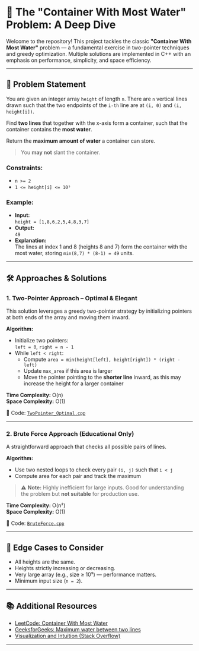 # 🧱 The "Container With Most Water" Problem: A Deep Dive

Welcome to the repository! This project tackles the classic **"Container With Most Water"** problem — a fundamental exercise in two-pointer techniques and greedy optimization. Multiple solutions are implemented in C++ with an emphasis on performance, simplicity, and space efficiency.

---

## 🎯 Problem Statement

You are given an integer array `height` of length `n`. There are `n` vertical lines drawn such that the two endpoints of the `i-th` line are at `(i, 0)` and `(i, height[i])`.

Find **two lines** that together with the x-axis form a container, such that the container contains the **most water**.

Return the **maximum amount of water** a container can store.

> You **may not** slant the container.

### Constraints:
- `n >= 2`
- `1 <= height[i] <= 10⁵`

### Example:
- **Input:**  
  `height = [1,8,6,2,5,4,8,3,7]`
- **Output:**  
  `49`  
- **Explanation:**  
  The lines at index 1 and 8 (heights 8 and 7) form the container with the most water, storing `min(8,7) * (8-1) = 49` units.

---

## 🛠️ Approaches & Solutions

### 1. Two-Pointer Approach – Optimal & Elegant

This solution leverages a greedy two-pointer strategy by initializing pointers at both ends of the array and moving them inward.

**Algorithm:**
- Initialize two pointers:  
  `left = 0`, `right = n - 1`
- While `left < right`:  
  - Compute `area = min(height[left], height[right]) * (right - left)`
  - Update `max_area` if this area is larger
  - Move the pointer pointing to the **shorter line** inward, as this may increase the height for a larger container

**Time Complexity:** O(n)  
**Space Complexity:** O(1)

🔗 Code: [`TwoPointer_Optimal.cpp`](./TwoPointer_Optimal.cpp)

---

### 2. Brute Force Approach (Educational Only)

A straightforward approach that checks all possible pairs of lines.

**Algorithm:**
- Use two nested loops to check every pair `(i, j)` such that `i < j`
- Compute area for each pair and track the maximum

> ⚠️ **Note:** Highly inefficient for large inputs. Good for understanding the problem but **not suitable** for production use.

**Time Complexity:** O(n²)  
**Space Complexity:** O(1)

🔗 Code: [`BruteForce.cpp`](./BruteForce.cpp)

---

## 🧪 Edge Cases to Consider

- All heights are the same.
- Heights strictly increasing or decreasing.
- Very large array (e.g., size ≥ 10⁵) — performance matters.
- Minimum input size (`n = 2`).

---

## 📚 Additional Resources

- [LeetCode: Container With Most Water](https://leetcode.com/problems/container-with-most-water/)
- [GeeksforGeeks: Maximum water between two lines](https://www.geeksforgeeks.org/container-with-most-water/)
- [Visualization and Intuition (Stack Overflow)](https://stackoverflow.com/questions/42011187/container-with-most-water-leetcode)

---
